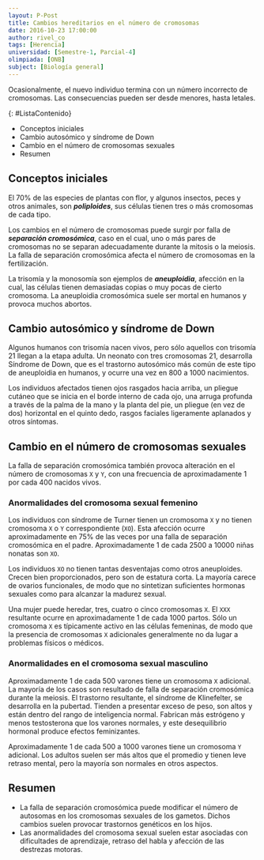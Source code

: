 ```yaml
---
layout: P-Post
title: Cambios hereditarios en el número de cromosomas
date: 2016-10-23 17:00:00
author: rivel_co
tags: [Herencia]
universidad: [Semestre-1, Parcial-4]
olimpiada: [ONB]
subject: [Biología general]
---
```


Ocasionalmente, el nuevo individuo termina con un número incorrecto de cromosomas. Las consecuencias pueden ser desde menores, hasta letales.

{: #ListaContenido}
- Conceptos iniciales
- Cambio autosómico y síndrome de Down
- Cambio en el número de cromosomas sexuales
- Resumen

## Conceptos iniciales

El 70% de las especies de plantas con flor, y algunos insectos, peces y otros animales, son ***poliploides***, sus células tienen tres o más cromosomas de cada tipo.

Los cambios en el número de cromosomas puede surgir por falla de ***separación cromosómica***, caso en el cual, uno o más pares de cromosomas no se separan adecuadamente durante la mitosis o la meiosis. La falla de separación cromosómica afecta el número de cromosomas en la fertilización.

La trisomía y la monosomía son ejemplos de ***aneuploidia***, afección en la cual, las células tienen demasiadas copias o muy pocas de cierto cromosoma. La aneuploidia cromosómica suele ser mortal en humanos y provoca muchos abortos.

## Cambio autosómico y síndrome de Down

Algunos humanos con trisomía nacen vivos, pero sólo aquellos con trisomía 21 llegan a la etapa adulta. Un neonato con tres cromosomas 21, desarrolla Síndrome de Down, que es el trastorno autosómico más común de este tipo de aneuploidia en humanos, y ocurre una vez en 800 a 1000 nacimientos.

Los individuos afectados tienen ojos rasgados hacia arriba, un pliegue cutáneo que se inicia en el borde interno de cada ojo, una arruga profunda a través de la palma de la mano y la planta del pie, un pliegue (en vez de dos) horizontal en el quinto dedo, rasgos faciales ligeramente aplanados y otros síntomas.

## Cambio en el número de cromosomas sexuales

La falla de separación cromosómica también provoca alteración en el número de cromosomas `X` y `Y`, con una frecuencia de aproximadamente 1 por cada 400 nacidos vivos.

### Anormalidades del cromosoma sexual femenino

Los individuos con síndrome de Turner tienen un cromosoma `X` y no tienen cromosoma `X` o `Y` correspondiente (`XO`). Esta afección ocurre aproximadamente en 75% de las veces por una falla de separación cromosómica en el padre. Aproximadamente 1 de cada 2500 a 10000 niñas nonatas son `XO`.

Los individuos `XO` no tienen tantas desventajas como otros aneuploides. Crecen bien proporcionados, pero son de estatura corta. La mayoría carece de ovarios funcionales, de modo que no sintetizan suficientes hormonas sexuales como para alcanzar la madurez sexual.

Una mujer puede heredar, tres, cuatro o cinco cromosomas `X`. El `XXX` resultante ocurre en aproximadamente 1 de cada 1000 partos. Sólo un cromosoma `X` es típicamente activo en las células femeninas, de modo que la presencia de cromosomas `X` adicionales generalmente no da lugar a problemas físicos o médicos.

### Anormalidades en el cromosoma sexual masculino

Aproximadamente 1 de cada 500 varones tiene un cromosoma `X` adicional. La mayoría de los casos son resultado de falla de separación cromosómica durante la meiosis. El trastorno resultante, el síndrome de Klinefelter, se desarrolla en la pubertad. Tienden a presentar exceso de peso, son altos y están dentro del rango de inteligencia normal. Fabrican más estrógeno y menos testosterona que los varones normales, y este desequilibrio hormonal produce efectos feminizantes.

Aproximadamente 1 de cada 500 a 1000 varones tiene un cromosoma `Y` adicional. Los adultos suelen ser más altos que el promedio y tienen leve retraso mental, pero la mayoría son normales en otros aspectos. 

## Resumen

- La falla de separación cromosómica puede modificar el número de autosomas en los cromosomas sexuales de los gametos. Dichos cambios suelen provocar trastornos genéticos en los hijos.
- Las anormalidades del cromosoma sexual suelen estar asociadas con dificultades de aprendizaje, retraso del habla y afección de las destrezas motoras.
